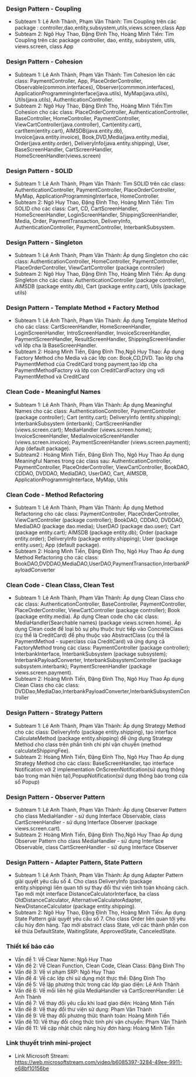 ### Design Pattern - Coupling
- Subteam 1: Lê Anh Thành, Phạm Văn Thành: Tìm Coupling trên các package : controller,dao,entity,subsystem,utils,views.screen,class App
-  Subteam 2: Ngô Huy Thao, Đặng Đình Thọ, Hoàng Minh Tiến: Tìm Coupling trên các package controller, dao, entity, subsystem, utils, views.screen, class App

### Design Pattern - Cohesion
- Subteam 1: Lê Anh Thành, Phạm Văn Thành: Tìm Cohesion lên các class: PaymentController, App, PlaceOrderController, Observable(common.interfaces), Observer(commmon.interfaces), ApplicationProgrammingInterface(java.utils), MyMap(java.utils), Utils(java.utils), AuthenticationController.
-  Subteam 2: Ngô Huy Thao, Đặng Đình Thọ, Hoàng Minh Tiến:Tìm Cohesion cho các class: PlaceOrderController, AuthenticationController, BaseController, HomeController, PaymentController, ViewCartController(java.controller), Cart(entity.cart), cartItem(entity.cart), AIMSDB(java.entity.db), Invoice(java.entity.invoice), Book,DVD,Media(java.entity.media), Order(java.entity.order), DeliveryInfo(java.entity.shipping), User, BaseScreenHandler, CartScreenHandler, HomeScreenHandler(views.screen)

### Design Pattern - SOLID
- Subteam 1: Lê Anh Thành, Phạm Văn Thành: Tìm SOLID trên các class: AuthenticationController, PaymentController, PlaceOrderController, MyMap, ApplicationProgrammingInterface, HomeController.
-  Subteam 2: Ngô Huy Thao, Đặng Đình Thọ, Hoàng Minh Tiến: Tìm SOLID cho các class: Cart, CD, CartScreenHandler, HomeScreenHandler, LoginScreenHandler, ShippingScreenHandler, Media, Order, PaymentTransaction, DeliveryInfo, AuthenticationController, PaymentController, InterbankSubsystem.

### Design Pattern - Singleton
- Subteam 1: Lê Anh Thành, Phạm Văn Thành:
Áp dụng Singleton cho các class: AuthenticationController, HomeController, PaymentController, PlaceOrderController, ViewCartController (package controller)
- Subteam 2: Ngô Huy Thao, Đặng Đình Thọ, Hoàng Minh Tiến:
Áp dụng Singleton cho các class: AuthenticationController (package controller), AIMSDB (package entity.db), Cart (package entity.cart), Utils (package utils)

### Design Pattern - Template Method + Factory Method
- Subteam 1: Lê Anh Thành, Phạm Văn Thành:
Áp dụng Template Method cho các class: CartScreenHandler, HomeScreenHandler, LoginScreenHandler, IntroScreenHandler, InvoiceScreenHandler, PaymentScreenHandler, ResultScreenHandler, ShippingScreenHandler với lớp cha là BaseScreenHandler.
- Subteam 2: Hoàng Minh Tiến, Đặng Đình Thọ,Ngô Huy Thao:
Áp dụng Factory Method cho Media và các lớp con: Book,CD,DVD.
Tạo lớp cha PaymentMethod của CreditCard trong payment,tạo lớp cha PaymentMethodFactory và lớp con CreditCardFactory ứng với PaymentMethod và CreditCard


### Clean Code - Meaningful Names
- Subteam 1: Lê Anh Thành, Phạm Văn Thành:
Áp dụng Meaningful Names cho các class: AuthenticationController, PaymentController (package controller); Cart (entity.cart); DeliveryInfo (entity.shipping); InterbankSubsystem (interbank); CartScreenHandler (views.screen.cart); MediaHandler (views.screen.home); InvoiceScreenHandler, MediaInvoiceScreenHandler (views.screen.invoice); PaymentScreenHandler (views.screen.payment); App (default package).
- Subteam2 : Hoàng Minh Tiến, Đặng Đình Thọ, Ngô Huy Thao
Áp dụng Meaningful Names trong các class sau: AuthenticationController, PaymentController, PlaceOrderController, ViewCartController,
 BookDAO, CDDAO, DVDDAO, MediaDAO, UserDAO, Cart, AIMSDB, ApplicationProgrammigInterface, MyMap, Utils


### Clean Code - Method Refactoring
- Subteam 1: Lê Anh Thành, Phạm Văn Thành:
Áp dụng Method Refactoring cho các class: PaymentController, PlaceOrderController, ViewCartController (package controller); BookDAO, CDDAO, DVDDAO, MediaDAO (package dao.media); UserDAO (package dao.user); Cart (package entity.cart); AIMSDB (package entity.db); Order (package entity.order); DeliveryInfo (package entity.shipping); User (package entity.user); App (default package).
- Subteam 2: Hoàng Minh Tiến, Đặng Đình Thọ, Ngô Huy Thao
Áp dụng Method Refactoring cho các class: BookDAO,DVDDAO,MediaDAO,UserDAO,PaymentTransaction,InterbankPayloadConverter

### Clean Code - Clean Class, Clean Test
- Subteam 1: Lê Anh Thành, Phạm Văn Thành:
Áp dụng Clean Class cho các class: AuthenticationController, BaseController, PaymentController, PlaceOrderController, ViewCartController (package controller); Book (package entity.media). Áp dụng Clean code cho các class: MediaHandler(Searchable names) (package views.screen.home). Áp dụng Clean code để loại bỏ sự phụ thuộc trực tiếp vào ConcreteClass (cụ thể là CreditCard) để phụ thuộc vào AbstractClass (cụ thể là PaymentMethod - superclass của CreditCard) và ứng dụng cả FactoryMethod trong các class: PaymentController (package controller); InterbankInterface, InterbankSubsystem (package subsystem); InterbankPayloadConverter, InterbankSubsystemController (package subsystem.interbank); PaymentScreenHandler (package views.screen.payment).
- Subteam 2: Hoàng Minh Tiến, Đặng Đình Thọ, Ngô Huy Thao
Áp dụng Clean Class cho các class: DVDDao,MediaDao,InterbankPayloadConverter,InterbankSubsystemController

### Design Pattern - Strategy Pattern
- Subteam 1: Lê Anh Thành, Phạm Văn Thành:
Áp dụng Strategy Method cho các class: DeliveryInfo (package entity.shipping), tạo interface CalculateMethod (package entity.shipping) để ứng dụng Strategy Method cho class trên phần tính chi phí vận chuyển (method calculateShippingFee).
- Subteam 2: Hoàng Minh Tiến, Đặng Đình Thọ, Ngô Huy Thao
Áp dụng Strategy Method cho các class: BaseScreenHandler, tạo interface Notification với 2 implementation OnScreenNotification(sử dụng thông báo trong màn hiện tại),PopupNotification(sử dụng thông báo trong cửa sổ Popup)

### Design Pattern - Observer Pattern
- Subteam 1: Lê Anh Thành, Phạm Văn Thành:
Áp dụng Observer Pattern cho class MediaHandler - sử dụng Interface Observable, class CartScreenHandler - sử dụng Interface Observer (package views.screen.cart).
- Subteam 2: Hoàng Minh Tiến, Đặng Đình Thọ,Ngô Huy Thao 
  Áp dụng Observer Pattern cho class MediaHandler - sử dụng Interface Observable, class CartScreenHandler - sử dụng Interface Observer
  
### Design Pattern - Adapter Pattern, State Pattern
- Subteam 1: Lê Anh Thành, Phạm Văn Thành:
Áp dụng Adapter Pattern giải quyết yêu cầu số 4. Cho class DeliveryInfo (package entity.shipping) liên quan tới sự thay đổi thư viện tính toán khoảng cách. Tạo mới một interface DistanceCalculatorInterface, ba class OldDistanceCalculator, AlternativeCalculatorAdapter, NewDistanceCalculator (package entity.shipping).
- Subteam 2: Ngô Huy Thao, Đặng Đình Thọ, Hoàng Minh Tiến:
Áp dụng State Pattern giải quyết yêu cầu số 7. Cho class Order liên quan tới yêu cầu hủy đơn hàng. Tạo mới abstract class State, với các thành phần con kế thừa DefaultState, WaitingState, ApprovedState, CanceledState.

### Thiết kế báo cáo
- Vấn đề 1: Về Clear Name: Ngô Huy Thao
- Vấn đề 2: Về Clean Function, Clean Code, Clean Class: Đặng Đình Thọ
- Vấn đề 3: Về vi phạm SRP: Ngô Huy Thao
- Vấn đề 4: Về các lớp chỉ sử dụng một thực thể: Đặng Đình Thọ
- Vấn đề 5: Về lặp phương thức trong các lớp giao diện: Lê Anh Thành
- Vấn đề 6: Về mối liên hệ giữa MediaHandler và CartScreenHandler: Lê Anh Thành
- Vấn đề 7: Về thay đổi yêu cầu khi load giao diện: Hoàng Minh Tiến
- Vấn đề 8: Về thay đổi thư viện sử dụng: Phạm Văn Thành
- Vấn đề 9: Về thay đổi phương thức thanh toán: Hoàng Minh Tiến
- Vấn đề 10: Về thay đổi công thức tính phí vận chuyển: Phạm Văn Thành
- Vấn đề 11: Về cập nhật chức năng hủy đơn hàng: Hoàng Minh Tiến

### Link thuyết trình mini-project
- Link Microsoft Stream: https://web.microsoftstream.com/video/b6085397-3284-49ee-9911-e68bf10156be